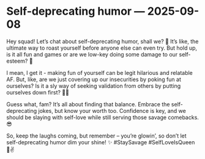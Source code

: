 # Self-deprecating humor — 2025-09-08

Hey squad! Let’s chat about self-deprecating humor, shall we? 🤣 It’s like, the ultimate way to roast yourself before anyone else can even try. But hold up, is it all fun and games or are we low-key doing some damage to our self-esteem? 🤔

I mean, I get it - making fun of yourself can be legit hilarious and relatable AF. But, like, are we just covering up our insecurities by poking fun at ourselves? Is it a sly way of seeking validation from others by putting ourselves down first? 🤷‍♀️

Guess what, fam? It’s all about finding that balance. Embrace the self-deprecating jokes, but know your worth too. Confidence is key, and we should be slaying with self-love while still serving those savage comebacks. 😎

So, keep the laughs coming, but remember – you’re glowin’, so don’t let self-deprecating humor dim your shine! ✨ #StaySavage #SelfLoveIsQueen 👑✌️